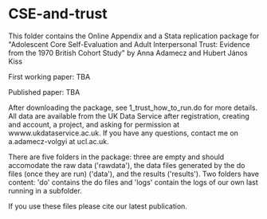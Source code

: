# CSE-and-trust

This folder contains the Online Appendix and a Stata replication package for "Adolescent Core Self-Evaluation and Adult Interpersonal Trust: Evidence from the 1970 British Cohort Study" by Anna Adamecz and Hubert János Kiss

First working paper: TBA 

Published paper: TBA

After downloading the package, see 1_trust_how_to_run.do for more details. All data are available from the UK Data Service after registration, creating and account, a project, 
and asking for permission at wwww.ukdataservice.ac.uk. If you have any questions, contact me on a.adamecz-volgyi at ucl.ac.uk.

There are five folders in the package: three are empty and should accomodate the raw data ('rawdata'), the data files generated by the do files (once they are run) ('data'), 
and the results ('results'). Two folders have content: 'do' contains the do files and 'logs' contain the logs of our own last running in a subfolder. 

If you use these files please cite our latest publication.
